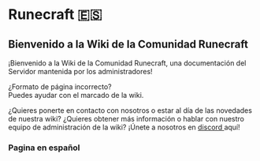 # Runecraft 🇪🇸

## Bienvenido a la Wiki de la Comunidad Runecraft

¡Bienvenido a la Wiki de la Comunidad Runecraft, una documentación del Servidor mantenida por los administradores!

¿Formato de página incorrecto? \
Puedes ayudar con el marcado de la wiki.

¿Quieres ponerte en contacto con nosotros o estar al día de las novedades de nuestra wiki? ¿Quieres obtener más información o hablar con nuestro equipo de administración de la wiki? ¡Únete a nosotros en [discord ](https://discord.runecraft.me)aquí!

### Pagina en español
